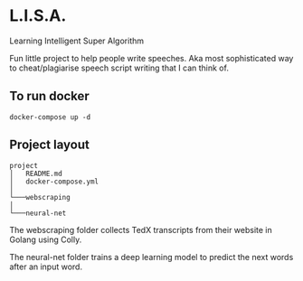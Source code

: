 # L.I.S.A.
Learning Intelligent Super Algorithm

Fun little project to help people write speeches. Aka most sophisticated way to cheat/plagiarise speech script writing that I can think of.

## To run docker 
 ```
 docker-compose up -d
 ```

## Project layout 
```
project
│   README.md
│   docker-compose.yml
│
└───webscraping
│
└───neural-net
```
The webscraping folder collects TedX transcripts from their website in Golang using Colly.

The neural-net folder trains a deep learning model to predict the next words after an input word.
